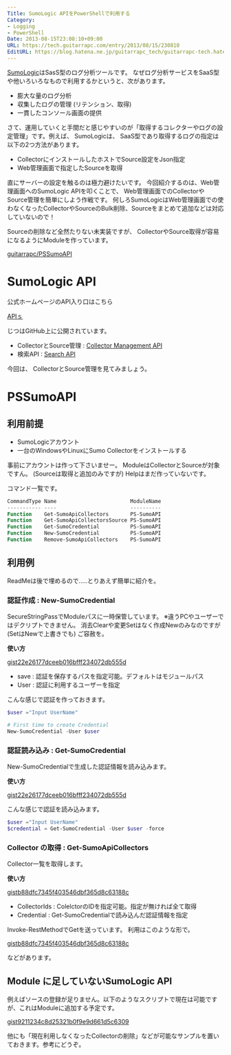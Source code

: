 ```yaml
---
Title: SumoLogic APIをPowerShellで利用する
Category:
- Logging
- PowerShell
Date: 2013-08-15T23:08:10+09:00
URL: https://tech.guitarrapc.com/entry/2013/08/15/230810
EditURL: https://blog.hatena.ne.jp/guitarrapc_tech/guitarrapc-tech.hatenablog.com/atom/entry/6802418398340960076
---
```


<!--
Date: 2013-08-15T23:08:10+09:00
URL: https://tech.guitarrapc.com/entry/2013/08/15/230810
-->

[SumoLogic](http://www.sumologic.com/)はSasS型のログ分析ツールです。 なぜログ分析サービスをSaaS型や他いろいろなもので利用するかというと、次があります。

- 膨大な量のログ分析
- 収集したログの管理 (リテンション、取得)
- 一貫したコンソール画面の提供

さて、運用していくと手間だと感じやすいのが「取得するコレクターやログの設定管理」です。例えば、 SumoLogicは、 SaaS型であり取得するログの指定は以下の2つ方法があります。

- CollectorにインストールしたホストでSource設定をJson指定
- Web管理画面で指定したSourceを取得

直にサーバーの設定を触るのは極力避けたいです。
今回紹介するのは、Web管理画面へのSumoLogic APIを叩くことで、 Web管理画面でのCollectorやSource管理を簡単にしよう作戦です。 何しろSumoLogicはWeb管理画面での使わなくなったCollectorやSourceのBulk削除、Sourceをまとめて追加などは対応していないので！

Sourceの削除など全然たりない未実装ですが、 CollectorやSource取得が容易になるようにModuleを作っています。

[guitarrapc/PSSumoAPI](https://github.com/guitarrapc/PS-SumoAPI)

# SumoLogic API

公式ホームページのAPI入り口はこちら

[APIｓ](https://support.sumologic.com/forums/21733043-APIs)

じつはGitHub上に公開されています。

* CollectorとSource管理 : [Collector Management API](https://github.com/SumoLogic/sumo-api-doc/wiki/collector-management-api)
* 検索API : [Search API](https://github.com/SumoLogic/sumo-api-doc/wiki/search-api)

今回は、 CollectorとSource管理を見てみましょう。

# PSSumoAPI

## 利用前提

- SumoLogicアカウント
- 一台のWindowsやLinuxにSumo Collectorをインストールする

事前にアカウントは作って下さいませー。 ModuleはCollectorとSourceが対象ですん。 (Sourceは取得と追加のみですが) Helpはまだ作っていないです。

コマンド一覧です。

```ps1
CommandType Name                        ModuleName
----------- ----                        ----------
Function    Get-SumoApiCollectors       PS-SumoAPI
Function    Get-SumoApiCollectorsSource PS-SumoAPI
Function    Get-SumoCredential          PS-SumoAPI
Function    New-SumoCredential          PS-SumoAPI
Function    Remove-SumoApiCollectors    PS-SumoAPI
```

## 利用例

ReadMeは後で埋めるので.....とりあえず簡単に紹介を。

### 認証作成 : New-SumoCredential

SecureStringPassでModuleパスに一時保管しています。 ※違うPCやユーザーではデクリプトできません。 消去Clearや変更Setはなく作成Newのみなのですが (SetはNewで上書きでも) ご容赦を。

 **使い方**

[gist22e26177dceeb016bfff234072db555d](https://gist.github.com/22e26177dceeb016bfff234072db555d)

- save : 認証を保存するパスを指定可能。デフォルトはモジュールパス
- User : 認証に利用するユーザーを指定

こんな感じで認証を作っておきます。

```ps1
$user ="Input UserName"

# First time to create Credential
New-SumoCredential -User $user
```

### 認証読み込み : Get-SumoCredential

New-SumoCredentialで生成した認証情報を読み込みます。

**使い方**

[gist22e26177dceeb016bfff234072db555d](https://gist.github.com/22e26177dceeb016bfff234072db555d)

こんな感じで認証を読み込みます。

```ps1
$user ="Input UserName"
$credential = Get-SumoCredential -User $user -force
```

### Collector の取得 : Get-SumoApiCollectors

Collector一覧を取得します。

**使い方**

[gistb88dfc7345f403546dbf365d8c63188c](https://gist.github.com/b88dfc7345f403546dbf365d8c63188c)

- CollectorIds : ColelctorのIDを指定可能。指定が無ければ全て取得
- Credential : Get-SumoCredentialで読み込んだ認証情報を指定

Invoke-RestMethodでGetを送っています。 利用はこのような形で。

[gistb88dfc7345f403546dbf365d8c63188c](https://gist.github.com/b88dfc7345f403546dbf365d8c63188c)

などがあります。

## Module に足していないSumoLogic API

例えばソースの登録が足りません。以下のようなスクリプトで現在は可能ですが、これはModuleに追加する予定です。

[gist9211234c8d25321b0f9e9d661d5c6309](https://gist.github.com/9211234c8d25321b0f9e9d661d5c6309)

他にも「現在利用しなくなったCollectorの削除」などが可能なサンプルを置いておきます。参考にどうぞ。
